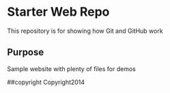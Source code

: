 # Starter Web Repo

This repository is for showing how Git and GitHub work

## Purpose

Sample website with plenty of files for demos

##copyright
Copyright2014